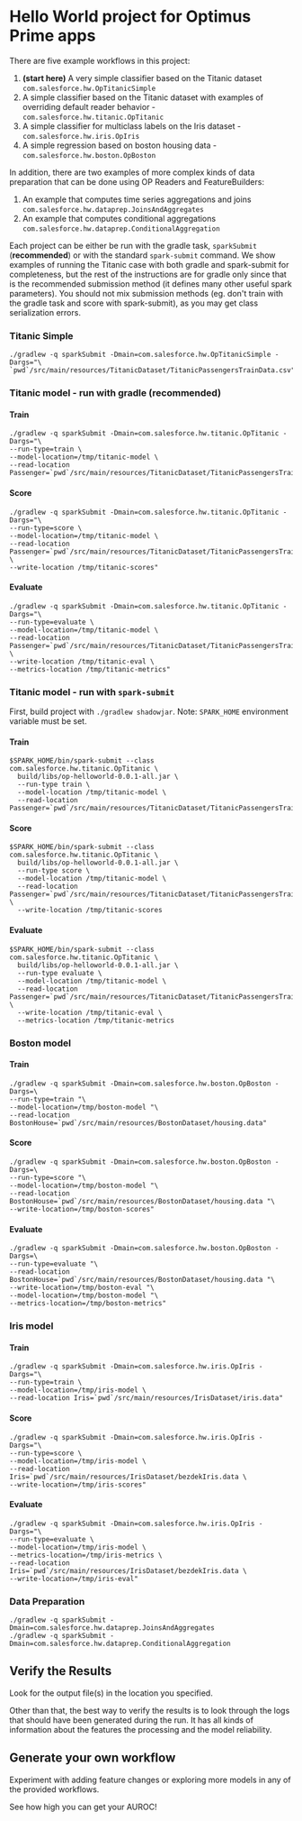 # Hello World project for Optimus Prime apps

There are five example workflows in this project:
1) **(start here)** A very simple classifier based on the Titanic dataset `com.salesforce.hw.OpTitanicSimple`
2) A simple classifier based on the Titanic dataset with examples of overriding default reader behavior  - `com.salesforce.hw.titanic.OpTitanic`
3) A simple classifier for multiclass labels on the Iris dataset - `com.salesforce.hw.iris.OpIris`
4) A simple regression based on boston housing data - `com.salesforce.hw.boston.OpBoston`

In addition, there are two examples of more complex kinds of data preparation that can be done using OP Readers and FeatureBuilders:
1) An example that computes time series aggregations and joins `com.salesforce.hw.dataprep.JoinsAndAggregates`
2) An example that computes conditional aggregations `com.salesforce.hw.dataprep.ConditionalAggregation`

Each project can be either be run with the gradle task, `sparkSubmit` (**recommended**) or with the standard `spark-submit` command. We show examples of running the Titanic case with both gradle and spark-submit for completeness, but the rest of the instructions are for gradle only since that is the recommended submission method (it defines many other useful spark parameters). You should not mix submission methods (eg. don't train with the gradle task and score with spark-submit), as you may get class serialization errors.

### Titanic Simple
```shell
./gradlew -q sparkSubmit -Dmain=com.salesforce.hw.OpTitanicSimple -Dargs="\
`pwd`/src/main/resources/TitanicDataset/TitanicPassengersTrainData.csv"
```

### Titanic model - run with gradle (**recommended**)
#### Train
```shell
./gradlew -q sparkSubmit -Dmain=com.salesforce.hw.titanic.OpTitanic -Dargs="\
--run-type=train \
--model-location=/tmp/titanic-model \
--read-location Passenger=`pwd`/src/main/resources/TitanicDataset/TitanicPassengersTrainData.csv"
```
#### Score
```shell
./gradlew -q sparkSubmit -Dmain=com.salesforce.hw.titanic.OpTitanic -Dargs="\
--run-type=score \
--model-location=/tmp/titanic-model \
--read-location Passenger=`pwd`/src/main/resources/TitanicDataset/TitanicPassengersTrainData.csv \
--write-location /tmp/titanic-scores"
```
#### Evaluate
```shell
./gradlew -q sparkSubmit -Dmain=com.salesforce.hw.titanic.OpTitanic -Dargs="\
--run-type=evaluate \
--model-location=/tmp/titanic-model \
--read-location Passenger=`pwd`/src/main/resources/TitanicDataset/TitanicPassengersTrainData.csv \
--write-location /tmp/titanic-eval \
--metrics-location /tmp/titanic-metrics"
```

### Titanic model - run with `spark-submit`

First, build project with `./gradlew shadowjar`.
Note: `SPARK_HOME` environment variable must be set.

#### Train
```shell
$SPARK_HOME/bin/spark-submit --class com.salesforce.hw.titanic.OpTitanic \
  build/libs/op-helloworld-0.0.1-all.jar \
  --run-type train \
  --model-location /tmp/titanic-model \
  --read-location Passenger=`pwd`/src/main/resources/TitanicDataset/TitanicPassengersTrainData.csv
```
#### Score
```shell
$SPARK_HOME/bin/spark-submit --class com.salesforce.hw.titanic.OpTitanic \
  build/libs/op-helloworld-0.0.1-all.jar \
  --run-type score \
  --model-location /tmp/titanic-model \
  --read-location Passenger=`pwd`/src/main/resources/TitanicDataset/TitanicPassengersTrainData.csv \
  --write-location /tmp/titanic-scores
```
#### Evaluate
```shell
$SPARK_HOME/bin/spark-submit --class com.salesforce.hw.titanic.OpTitanic \
  build/libs/op-helloworld-0.0.1-all.jar \
  --run-type evaluate \
  --model-location /tmp/titanic-model \
  --read-location Passenger=`pwd`/src/main/resources/TitanicDataset/TitanicPassengersTrainData.csv \
  --write-location /tmp/titanic-eval \
  --metrics-location /tmp/titanic-metrics
```

### Boston model
#### Train
```shell
./gradlew -q sparkSubmit -Dmain=com.salesforce.hw.boston.OpBoston -Dargs=\
--run-type=train "\
--model-location=/tmp/boston-model "\
--read-location BostonHouse=`pwd`/src/main/resources/BostonDataset/housing.data"
```
#### Score
```shell
./gradlew -q sparkSubmit -Dmain=com.salesforce.hw.boston.OpBoston -Dargs=\
--run-type=score "\
--model-location=/tmp/boston-model "\
--read-location BostonHouse=`pwd`/src/main/resources/BostonDataset/housing.data "\
--write-location=/tmp/boston-scores"
```
#### Evaluate
```shell
./gradlew -q sparkSubmit -Dmain=com.salesforce.hw.boston.OpBoston -Dargs=\
--run-type=evaluate "\
--read-location BostonHouse=`pwd`/src/main/resources/BostonDataset/housing.data "\
--write-location=/tmp/boston-eval "\
--model-location=/tmp/boston-model "\
--metrics-location=/tmp/boston-metrics"
```

### Iris model
#### Train
```shell
./gradlew -q sparkSubmit -Dmain=com.salesforce.hw.iris.OpIris -Dargs="\
--run-type=train \
--model-location=/tmp/iris-model \
--read-location Iris=`pwd`/src/main/resources/IrisDataset/iris.data"
```
#### Score
```shell
./gradlew -q sparkSubmit -Dmain=com.salesforce.hw.iris.OpIris -Dargs="\
--run-type=score \
--model-location=/tmp/iris-model \
--read-location Iris=`pwd`/src/main/resources/IrisDataset/bezdekIris.data \
--write-location=/tmp/iris-scores"
```
#### Evaluate
```shell
./gradlew -q sparkSubmit -Dmain=com.salesforce.hw.iris.OpIris -Dargs="\
--run-type=evaluate \
--model-location=/tmp/iris-model \
--metrics-location=/tmp/iris-metrics \
--read-location Iris=`pwd`/src/main/resources/IrisDataset/bezdekIris.data \
--write-location=/tmp/iris-eval"
```

### Data Preparation
```shell
./gradlew -q sparkSubmit -Dmain=com.salesforce.hw.dataprep.JoinsAndAggregates
./gradlew -q sparkSubmit -Dmain=com.salesforce.hw.dataprep.ConditionalAggregation
```

## Verify the Results

Look for the output file(s) in the location you specified.

Other than that, the best way to verify the results is to look through the logs that should have been generated during the run. It has all kinds of information about the features the processing and the model reliability.

## Generate your own workflow

Experiment with adding feature changes or exploring more models in any of the provided workflows.

See how high you can get your AUROC!
